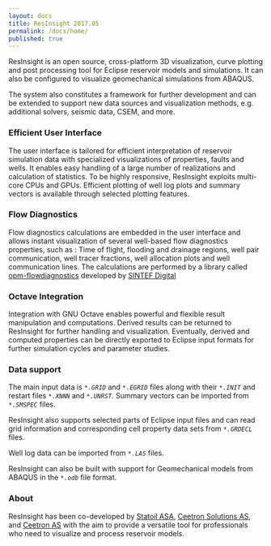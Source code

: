 ```yaml
---
layout: docs
title: ResInsight 2017.05
permalink: /docs/home/
published: true
---
```


ResInsight is an open source, cross-platform 3D visualization, curve plotting and post processing tool for Eclipse reservoir models and simulations. It can also be configured to visualize geomechanical simulations from ABAQUS.

The system also constitutes a framework for further development and can be extended to support new data sources and visualization methods, e.g. additional solvers, seismic data, CSEM, and more.

### Efficient User Interface
The user interface is tailored for efficient interpretation of reservoir simulation data with specialized visualizations of properties, faults and wells. It enables easy handling of a large number of realizations and calculation of statistics. To be highly responsive, ResInsight exploits multi-core CPUs and GPUs. Efficient plotting of well log plots and summary vectors is available through selected plotting features.

### Flow Diagnostics
Flow diagnostics calculations are embedded in the user interface and allows instant visualization of several well-based flow diagnostics properties, such as : Time of flight, flooding and drainage regions, well pair communication, well tracer fractions, well allocation plots and well communication lines. The calculations are performed by a library called [opm-flowdiagnostics](https://github.com/OPM/opm-flowdiagnostics) developed by [SINTEF Digital](http://www.sintef.no/sintef-ikt/#/) 

### Octave Integration
Integration with GNU Octave enables powerful and flexible result manipulation and computations. Derived results can be returned to ResInsight for further handling and visualization. Eventually, derived and computed properties can be directly exported to Eclipse input formats for further simulation cycles and parameter studies.

### Data support
The main input data is
_`*.GRID`_ and _`*.EGRID`_ files along with their _`*.INIT`_ and restart files _`*.XNNN`_ and _`*.UNRST`_. 
Summary vectors can be imported from _`*.SMSPEC`_ files.

ResInsight also supports selected parts of Eclipse input files and can read grid 
information and corresponding cell property data sets from _`*.GRDECL`_ files.

Well log data can be imported from _`*.LAS`_ files.

ResInsight can also be built with support for Geomechanical models from ABAQUS in the _`*.odb`_ file format.

### About
ResInsight has been co-developed by [Statoil ASA](http://www.statoil.com/), [Ceetron Solutions AS](http://www.ceetronsolutions.com/), and [Ceetron AS](http://ceetron.com/) with the aim to provide a versatile tool for professionals who need to visualize and process reservoir models.
